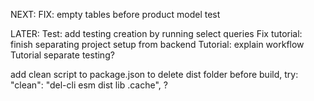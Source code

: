 NEXT:
FIX: empty tables before product model test

LATER:
Test: add testing creation by running select queries
Fix tutorial: finish separating project setup from backend
Tutorial: explain workflow
Tutorial separate testing?

add clean script to package.json to delete dist folder before build, try:
"clean": "del-cli esm dist lib .cache", ?